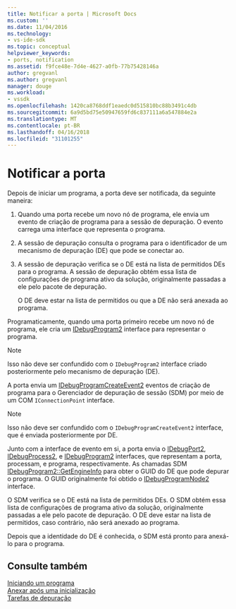 ```yaml
---
title: Notificar a porta | Microsoft Docs
ms.custom: ''
ms.date: 11/04/2016
ms.technology:
- vs-ide-sdk
ms.topic: conceptual
helpviewer_keywords:
- ports, notification
ms.assetid: f9fce48e-7d4e-4627-a0fb-77b75428146a
author: gregvanl
ms.author: gregvanl
manager: douge
ms.workload:
- vssdk
ms.openlocfilehash: 1420ca8768ddf1eaedc0d515810bc88b3491c4db
ms.sourcegitcommit: 6a9d5bd75e50947659fd6c837111a6a547884e2a
ms.translationtype: MT
ms.contentlocale: pt-BR
ms.lasthandoff: 04/16/2018
ms.locfileid: "31101255"
---
```

# <a name="notifying-the-port"></a>Notificar a porta
Depois de iniciar um programa, a porta deve ser notificada, da seguinte maneira:  
  
1.  Quando uma porta recebe um novo nó de programa, ele envia um evento de criação de programa para a sessão de depuração. O evento carrega uma interface que representa o programa.  
  
2.  A sessão de depuração consulta o programa para o identificador de um mecanismo de depuração (DE) que pode se conectar ao.  
  
3.  A sessão de depuração verifica se o DE está na lista de permitidos DEs para o programa. A sessão de depuração obtém essa lista de configurações de programa ativo da solução, originalmente passadas a ele pelo pacote de depuração.  
  
     O DE deve estar na lista de permitidos ou que a DE não será anexada ao programa.  
  
 Programaticamente, quando uma porta primeiro recebe um novo nó de programa, ele cria um [IDebugProgram2](../../extensibility/debugger/reference/idebugprogram2.md) interface para representar o programa.  
  
> [!NOTE]
>  Isso não deve ser confundido com o `IDebugProgram2` interface criado posteriormente pelo mecanismo de depuração (DE).  
  
 A porta envia um [IDebugProgramCreateEvent2](../../extensibility/debugger/reference/idebugprogramcreateevent2.md) eventos de criação de programa para o Gerenciador de depuração de sessão (SDM) por meio de um COM `IConnectionPoint` interface.  
  
> [!NOTE]
>  Isso não deve ser confundido com o `IDebugProgramCreateEvent2` interface, que é enviada posteriormente por DE.  
  
 Junto com a interface de evento em si, a porta envia o [IDebugPort2](../../extensibility/debugger/reference/idebugport2.md), [IDebugProcess2](../../extensibility/debugger/reference/idebugprocess2.md), e [IDebugProgram2](../../extensibility/debugger/reference/idebugprogram2.md) interfaces, que representam a porta, processam, e programa, respectivamente. As chamadas SDM [IDebugProgram2::GetEngineInfo](../../extensibility/debugger/reference/idebugprogram2-getengineinfo.md) para obter o GUID do DE que pode depurar o programa. O GUID originalmente foi obtido o [IDebugProgramNode2](../../extensibility/debugger/reference/idebugprogramnode2.md) interface.  
  
 O SDM verifica se o DE está na lista de permitidos DEs. O SDM obtém essa lista de configurações de programa ativo da solução, originalmente passadas a ele pelo pacote de depuração. O DE deve estar na lista de permitidos, caso contrário, não será anexado ao programa.  
  
 Depois que a identidade do DE é conhecida, o SDM está pronto para anexá-lo para o programa.  
  
## <a name="see-also"></a>Consulte também  
 [Iniciando um programa](../../extensibility/debugger/launching-a-program.md)   
 [Anexar após uma inicialização](../../extensibility/debugger/attaching-after-a-launch.md)   
 [Tarefas de depuração](../../extensibility/debugger/debugging-tasks.md)